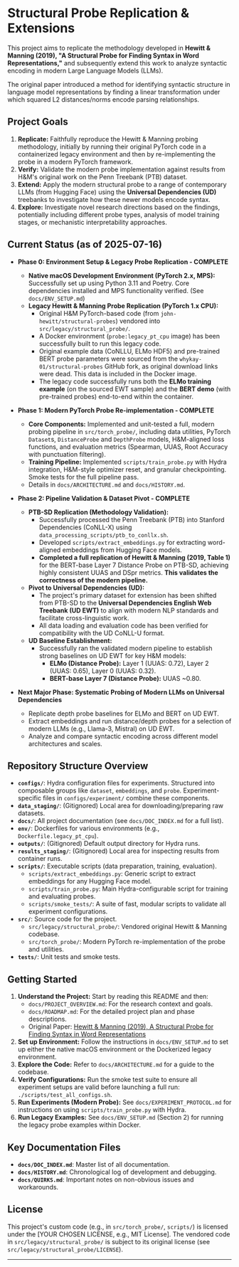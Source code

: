 # Structural Probe Replication & Extensions

This project aims to replicate the methodology developed in **Hewitt & Manning (2019), "A Structural Probe for Finding Syntax in Word Representations,"** and subsequently extend this work to analyze syntactic encoding in modern Large Language Models (LLMs).

The original paper introduced a method for identifying syntactic structure in language model representations by finding a linear transformation under which squared L2 distances/norms encode parsing relationships.

## Project Goals

1.  **Replicate:** Faithfully reproduce the Hewitt & Manning probing methodology, initially by running their original PyTorch code in a containerized legacy environment and then by re-implementing the probe in a modern PyTorch framework.
2.  **Verify:** Validate the modern probe implementation against results from H&M's original work on the Penn Treebank (PTB) dataset.
3.  **Extend:** Apply the modern structural probe to a range of contemporary LLMs (from Hugging Face) using the **Universal Dependencies (UD)** treebanks to investigate how these newer models encode syntax.
4.  **Explore:** Investigate novel research directions based on the findings, potentially including different probe types, analysis of model training stages, or mechanistic interpretability approaches.

## Current Status (as of 2025-07-16)

*   **Phase 0: Environment Setup & Legacy Probe Replication - COMPLETE**
    *   **Native macOS Development Environment (PyTorch 2.x, MPS):** Successfully set up using Python 3.11 and Poetry. Core dependencies installed and MPS functionality verified. (See `docs/ENV_SETUP.md`)
    *   **Legacy Hewitt & Manning Probe Replication (PyTorch 1.x CPU):**
        *   Original H&M PyTorch-based code (from `john-hewitt/structural-probes`) vendored into `src/legacy/structural_probe/`.
        *   A Docker environment (`probe:legacy_pt_cpu` image) has been successfully built to run this legacy code.
        *   Original example data (CoNLLU, ELMo HDF5) and pre-trained BERT probe parameters were sourced from the `whykay-01/structural-probes` GitHub fork, as original download links were dead. This data is included in the Docker image.
        *   The legacy code successfully runs both the **ELMo training example** (on the sourced EWT sample) and the **BERT demo** (with pre-trained probes) end-to-end within the container.

*   **Phase 1: Modern PyTorch Probe Re-implementation - COMPLETE**
    *   **Core Components:** Implemented and unit-tested a full, modern probing pipeline in `src/torch_probe/`, including data utilities, PyTorch `Dataset`s, `DistanceProbe` and `DepthProbe` models, H&M-aligned loss functions, and evaluation metrics (Spearman, UUAS, Root Accuracy with punctuation filtering).
    *   **Training Pipeline:** Implemented `scripts/train_probe.py` with Hydra integration, H&M-style optimizer reset, and granular checkpointing. Smoke tests for the full pipeline pass.
    *   Details in `docs/ARCHITECTURE.md` and `docs/HISTORY.md`.

*   **Phase 2: Pipeline Validation & Dataset Pivot - COMPLETE** 

    *   **PTB-SD Replication (Methodology Validation):**
        *   Successfully processed the Penn Treebank (PTB) into Stanford Dependencies (CoNLL-X) using `data_processing_scripts/ptb_to_conllx.sh`.
        *   Developed `scripts/extract_embeddings.py` for extracting word-aligned embeddings from Hugging Face models.
        *   **Completed a full replication of Hewitt & Manning (2019, Table 1)** for the BERT-base Layer 7 Distance Probe on PTB-SD, achieving highly consistent UUAS and DSpr metrics. **This validates the correctness of the modern pipeline.**
    *   **Pivot to Universal Dependencies (UD):**
        *   The project's primary dataset for extension has been shifted from PTB-SD to the **Universal Dependencies English Web Treebank (UD EWT)** to align with modern NLP standards and facilitate cross-linguistic work.
        *   All data loading and evaluation code has been verified for compatibility with the UD CoNLL-U format.
    *   **UD Baseline Establishment:**
        *   Successfully ran the validated modern pipeline to establish strong baselines on UD EWT for key H&M models:
            *   **ELMo (Distance Probe):** Layer 1 (UUAS: 0.72), Layer 2 (UUAS: 0.65), Layer 0 (UUAS: 0.32).
            *   **BERT-base Layer 7 (Distance Probe):** UUAS ~0.80.

*   **Next Major Phase: Systematic Probing of Modern LLMs on Universal Dependencies**
    *   Replicate depth probe baselines for ELMo and BERT on UD EWT.
    *   Extract embeddings and run distance/depth probes for a selection of modern LLMs (e.g., Llama-3, Mistral) on UD EWT.
    *   Analyze and compare syntactic encoding across different model architectures and scales.

## Repository Structure Overview

*   **`configs/`**: Hydra configuration files for experiments. Structured into composable groups like `dataset`, `embeddings`, and `probe`. Experiment-specific files in `configs/experiment/` combine these components.
*   **`data_staging/`**: (Gitignored) Local area for downloading/preparing raw datasets.
*   **`docs/`**: All project documentation (see `docs/DOC_INDEX.md` for a full list).
*   **`env/`**: Dockerfiles for various environments (e.g., `Dockerfile.legacy_pt_cpu`).
*   **`outputs/`**: (Gitignored) Default output directory for Hydra runs.
*   **`results_staging/`**: (Gitignored) Local area for inspecting results from container runs.
*   **`scripts/`**: Executable scripts (data preparation, training, evaluation).
    *   `scripts/extract_embeddings.py`: Generic script to extract embeddings for any Hugging Face model.
    *   `scripts/train_probe.py`: Main Hydra-configurable script for training and evaluating probes.
    *   `scripts/smoke_tests/`: A suite of fast, modular scripts to validate all experiment configurations.
*   **`src/`**: Source code for the project.
    *   `src/legacy/structural_probe/`: Vendored original Hewitt & Manning codebase.
    *   `src/torch_probe/`: Modern PyTorch re-implementation of the probe and utilities.
*   **`tests/`**: Unit tests and smoke tests.

## Getting Started

1.  **Understand the Project:** Start by reading this README and then:
    *   `docs/PROJECT_OVERVIEW.md`: For the research context and goals.
    *   `docs/ROADMAP.md`: For the detailed project plan and phase descriptions.
    *   Original Paper: [Hewitt & Manning (2019), A Structural Probe for Finding Syntax in Word Representations](https://www.aclweb.org/anthology/N19-1042/)
2.  **Set up Environment:** Follow the instructions in `docs/ENV_SETUP.md` to set up either the native macOS environment or the Dockerized legacy environment.
3.  **Explore the Code:** Refer to `docs/ARCHITECTURE.md` for a guide to the codebase.
4.  **Verify Configurations:** Run the smoke test suite to ensure all experiment setups are valid before launching a full run: `./scripts/test_all_configs.sh`.
5.  **Run Experiments (Modern Probe):** See `docs/EXPERIMENT_PROTOCOL.md` for instructions on using `scripts/train_probe.py` with Hydra.
6.  **Run Legacy Examples:** See `docs/ENV_SETUP.md` (Section 2) for running the legacy probe examples within Docker.

## Key Documentation Files

*   **`docs/DOC_INDEX.md`**: Master list of all documentation.
*   **`docs/HISTORY.md`**: Chronological log of development and debugging.
*   **`docs/QUIRKS.md`**: Important notes on non-obvious issues and workarounds.

## License

This project's custom code (e.g., in `src/torch_probe/`, `scripts/`) is licensed under the [YOUR CHOSEN LICENSE, e.g., MIT License]. The vendored code in `src/legacy/structural_probe/` is subject to its original license (see `src/legacy/structural_probe/LICENSE`).

---